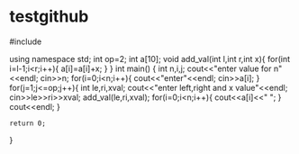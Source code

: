 # testgithub
#include <iostream>

using namespace std;
int op=2;
int a[10];
void add_val(int l,int r,int x){
    for(int i=l-1;i<r;i++){
        a[i]=a[i]+x;
    }
}
int main()
{
    int n,i,j;
    cout<<"enter value for n"<<endl;
    cin>>n;
    for(i=0;i<n;i++){
        cout<<"enter"<<endl;
        cin>>a[i];
    }
    for(j=1;j<=op;j++){
        int le,ri,xval;
        cout<<"enter left,right and x value"<<endl;
        cin>>le>>ri>>xval;
        add_val(le,ri,xval);
        for(i=0;i<n;i++){
            cout<<a[i]<<" ";
        }
        cout<<endl;
    }


    return 0;
}

